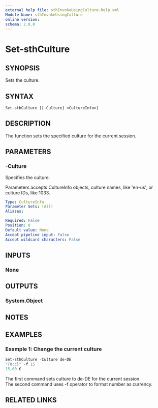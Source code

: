 ```yaml
---
external help file: sthInvokeUsingCulture-help.xml
Module Name: sthInvokeUsingCulture
online version:
schema: 2.0.0
---
```


# Set-sthCulture

## SYNOPSIS
Sets the culture.

## SYNTAX

```
Set-sthCulture [[-Culture] <CultureInfo>]
```

## DESCRIPTION
The function sets the specified culture for the current session.

## PARAMETERS

### -Culture
Specifies the culture.

Parameters accepts CultureInfo objects, culture names, like 'en-us', or culture IDs, like 1033.

```yaml
Type: CultureInfo
Parameter Sets: (All)
Aliases:

Required: False
Position: 0
Default value: None
Accept pipeline input: False
Accept wildcard characters: False
```

## INPUTS

### None

## OUTPUTS

### System.Object
## NOTES

## EXAMPLES

### Example 1: Change the current culture
```powershell
Set-sthCulture -Culture de-DE
"{0:c}" -f 15
15,00 €
```

The first command sets culture to de-DE for the current session.\
The second command uses -f operator to format number as currency.

## RELATED LINKS
